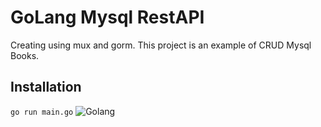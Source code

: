 # GoLang Mysql RestAPI

Creating using mux and gorm. This project is an example of CRUD Mysql Books.

## Installation

```go run main.go```
![Golang](./Golang.png)
